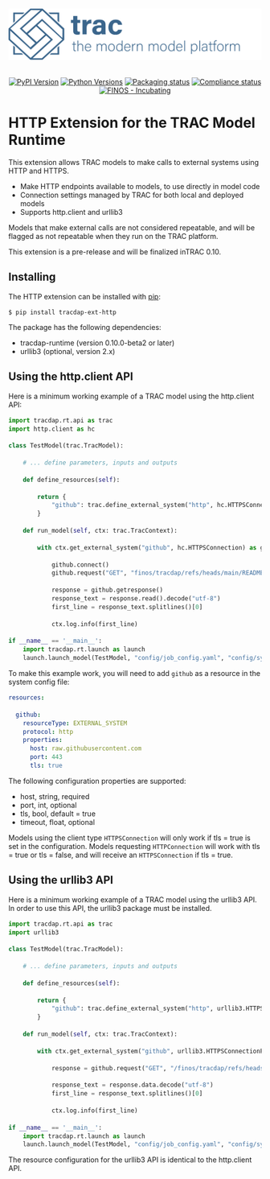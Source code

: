 <h1 align="center">

![tracdap](https://github.com/finos/tracdap/raw/main/doc/_images/tracmmp_horizontal_400.png)

</h1>

<p align="center">
  <a href="https://pypi.org/project/tracdap-ext-http"><img alt="PyPI Version" src="https://img.shields.io/pypi/v/tracdap-ext-http.svg?maxAge=3600" /></a>
  <a href="https://pypi.org/project/tracdap-ext-http"><img alt="Python Versions" src="https://img.shields.io/pypi/pyversions/tracdap-ext-http.svg?maxAge=3600" /></a>
  <a href="https://github.com/finos/tracdap/actions/workflows/packaging.yaml?query=branch%3Amain"><img alt="Packaging status" src="https://github.com/finos/tracdap/actions/workflows/packaging.yaml/badge.svg?branch:main&workflow:CI" /></a>
  <a href="https://github.com/finos/tracdap/actions/workflows/compliance.yaml?query=branch%3Amain"><img alt="Compliance status" src="https://github.com/finos/tracdap/actions/workflows/compliance.yaml/badge.svg?branch:main&workflow:CI" /></a>
  <a href="https://community.finos.org/docs/governance/software-projects/stages/incubating/"><img alt="FINOS - Incubating" src="https://cdn.jsdelivr.net/gh/finos/contrib-toolbox@master/images/badge-incubating.svg" /></a>
</p>


# HTTP Extension for the TRAC Model Runtime

This extension allows TRAC models to make calls to external systems using HTTP and HTTPS.

- Make HTTP endpoints available to models, to use directly in model code
- Connection settings managed by TRAC for both local and deployed models
- Supports http.client and urllib3

Models that make external calls are not considered repeatable,
and will be flagged as not repeatable when they run on the TRAC platform.

This extension is a pre-release and will be finalized inTRAC 0.10.


## Installing

The HTTP extension can be installed with [pip](https://pip.pypa.io):

```shell
$ pip install tracdap-ext-http
```

The package has the following dependencies:

- tracdap-runtime (version 0.10.0-beta2 or later)
- urllib3 (optional, version 2.x)


## Using the http.client API

Here is a minimum working example of a TRAC model using the http.client API:

```python
import tracdap.rt.api as trac
import http.client as hc

class TestModel(trac.TracModel):

    # ... define parameters, inputs and outputs

    def define_resources(self):

        return {
            "github": trac.define_external_system("http", hc.HTTPSConnection)
        }

    def run_model(self, ctx: trac.TracContext):

        with ctx.get_external_system("github", hc.HTTPSConnection) as github:

            github.connect()
            github.request("GET", "finos/tracdap/refs/heads/main/README.md")

            response = github.getresponse()
            response_text = response.read().decode("utf-8")
            first_line = response_text.splitlines()[0]

            ctx.log.info(first_line)

if __name__ == '__main__':
    import tracdap.rt.launch as launch
    launch.launch_model(TestModel, "config/job_config.yaml", "config/sys_config.yaml")
```

To make this example work, you will need to add ``github`` as a resource in the system config file:

```yaml
resources:

  github:
    resourceType: EXTERNAL_SYSTEM
    protocol: http
    properties:
      host: raw.githubusercontent.com
      port: 443
      tls: true
```

The following configuration properties are supported:

- host, string, required
- port, int, optional
- tls, bool, default = true
- timeout, float, optional

Models using the client type ``HTTPSConnection`` will only work if tls = true is set in the configuration.
Models requesting ``HTTPConnection`` will work with tls = true or tls = false,
and will receive an ``HTTPSConnection`` if tls = true.


## Using the urllib3 API

Here is a minimum working example of a TRAC model using the urllib3 API.
In order to use this API, the urllib3 package must be installed.

```python
import tracdap.rt.api as trac
import urllib3

class TestModel(trac.TracModel):

    # ... define parameters, inputs and outputs

    def define_resources(self):

        return {
            "github": trac.define_external_system("http", urllib3.HTTPSConnectionPool)
        }

    def run_model(self, ctx: trac.TracContext):

        with ctx.get_external_system("github", urllib3.HTTPSConnectionPool, timeout=10.0) as github:

            response = github.request("GET", "/finos/tracdap/refs/heads/main/README.md")

            response_text = response.data.decode("utf-8")
            first_line = response_text.splitlines()[0]

            ctx.log.info(first_line)

if __name__ == '__main__':
    import tracdap.rt.launch as launch
    launch.launch_model(TestModel, "config/job_config.yaml", "config/sys_config.yaml")
```

The resource configuration for the urllib3 API is identical to the http.client API.
